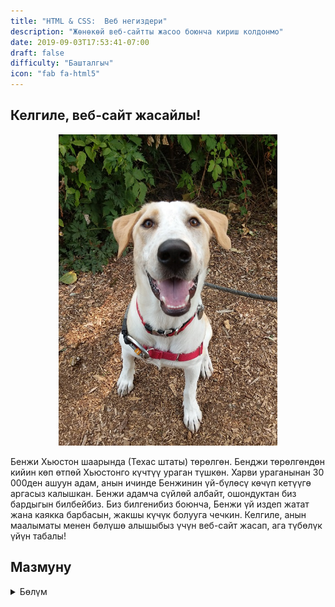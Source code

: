 ```yaml
---
title: "HTML & CSS:  Веб негиздери"
description: "Жөнөкөй веб-сайтты жасоо боюнча кириш колдонмо"
date: 2019-09-03T17:53:41-07:00
draft: false
difficulty: "Башталгыч"
icon: "fab fa-html5"
---
```


## Келгиле, веб-сайт жасайлы!

<p style="text-align: center; "><img src="media/meet-benji-sm.jpg?classes=border,shadow" alt="Benji the Dog" width="350"/></p>

Бенжи Хьюстон шаарында (Техас штаты) төрөлгөн. Бенджи төрөлгөндөн кийин көп өтпөй Хьюстонго күчтүү ураган түшкөн. Харви ураганынан 30 000ден ашуун адам, анын ичинде Бенжинин үй-бүлөсү көчүп кетүүгө аргасыз калышкан. Бенжи адамча сүйлөй албайт, ошондуктан биз бардыгын билбейбиз. Биз билгенибиз боюнча, Бенжи үй издеп жатат жана каякка барбасын, жакшы күчүк болууга чечкин. Келгиле, анын маалыматы менен бөлүшө алышыбыз үчүн веб-сайт жасап, ага түбөлүк үйүн табалы!

## Мазмуну

<details>
<summary>Бөлүм</summary>
{{% children %}}
</details>
